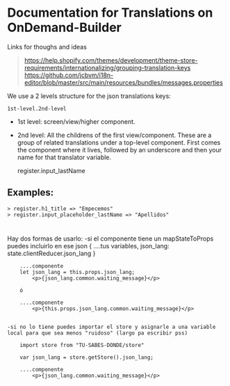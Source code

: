 
# Documentation for Translations on OnDemand-Builder


Links for thoughs and ideas

> https://help.shopify.com/themes/development/theme-store-requirements/internationalizing/grouping-translation-keys
> https://github.com/jcbvm/i18n-editor/blob/master/src/main/resources/bundles/messages.properties


We use a 2 levels structure for the json translations keys:

	1st-level.2nd-level


* 1st level: screen/view/higher component.

* 2nd level: All the childrens of the first view/component. These are a group of related translations under a top-level component. First comes the component where it lives, followed by an underscore and then your name for that translator variable.

	register.input_lastName

## Examples:

	> register.h1_title => "Empecemos"
	> register.input_placeholder_lastName => "Apellidos"


# ####################################################
# ####################################################

Hay dos formas de usarlo:
	-si el componente tiene un mapStateToProps puedes incluirlo en ese json
		{
			....tus variables,
			json_lang: state.clientReducer.json_lang
		}

		....componente
		let json_lang = this.props.json_lang;
			<p>{json_lang.common.waiting_message}</p>

		ó

		....componente
			<p>{this.props.json_lang.common.waiting_message}</p>


	-si no lo tiene puedes importar el store y asignarle a una variable local para que sea menos "ruidoso" (largo pa escribir pss)

		import store from "TU-SABES-DONDE/store"

		var json_lang = store.getStore().json_lang;

		....componente
			<p>{json_lang.common.waiting_message}</p>

